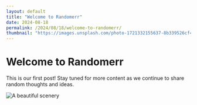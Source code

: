 ```yaml
---
layout: default
title: "Welcome to Randomerr"
date: 2024-08-18
permalink: /2024/08/18/welcome-to-randomerr/
thumbnail: "https://images.unsplash.com/photo-1721332155637-8b339526cf4c?q=80&w=1935&auto=format&fit=crop&ixlib=rb-4.0.3&ixid=M3wxMjA3fDF8MHxwaG90by1wYWdlfHx8fGVufDB8fHx8fA%3D%3D"
---
```


# Welcome to Randomerr

This is our first post! Stay tuned for more content as we continue to share random thoughts and ideas.

<img src="https://images.unsplash.com/photo-1721332155637-8b339526cf4c?q=80&w=1935&auto=format&fit=crop&ixlib=rb-4.0.3&ixid=M3wxMjA3fDF8MHxwaG90by1wYWdlfHx8fGVufDB8fHx8fA%3D%3D" alt="A beautiful scenery" title="A beautiful scenery" style="max-width: 100%; max-height: 800px; width: auto; height: auto;" />
